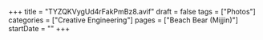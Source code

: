 +++
title = "TYZQKVygUd4rFakPmBz8.avif"
draft = false
tags = ["Photos"]
categories = ["Creative Engineering"]
pages = ["Beach Bear (Mijjin)"]
startDate = ""
+++
